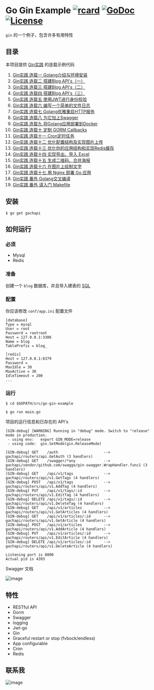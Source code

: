 # Go Gin Example [![rcard](https://goreportcard.com/badge/gachapi)](https://goreportcard.com/report/gachapi) [![GoDoc](http://img.shields.io/badge/go-documentation-blue.svg?style=flat-square)](https://godoc.org/gachapi) [![License](http://img.shields.io/badge/license-mit-blue.svg?style=flat-square)](https://raw.githubusercontent.com/EDDYCJY/go-gin-example/master/LICENSE)

`gin` 的一个例子，包含许多有用特性

## 目录

本项目提供 [Gin实践](https://segmentfault.com/a/1190000013297625) 的连载示例代码

1. [Gin实践 连载一 Golang介绍与环境安装](https://book.eddycjy.com/golang/gin/install.html)
2. [Gin实践 连载二 搭建Blog API's（一）](https://book.eddycjy.com/golang/gin/api-01.html)
3. [Gin实践 连载三 搭建Blog API's（二）](https://book.eddycjy.com/golang/gin/api-02.html)
4. [Gin实践 连载四 搭建Blog API's（三）](https://book.eddycjy.com/golang/gin/api-03.html)
5. [Gin实践 连载五 使用JWT进行身份校验](https://book.eddycjy.com/golang/gin/jwt.html)
6. [Gin实践 连载六 编写一个简单的文件日志](https://book.eddycjy.com/golang/gin/log.html)
7. [Gin实践 连载七 Golang优雅重启HTTP服务](https://book.eddycjy.com/golang/gin/reload-http.html)
8. [Gin实践 连载八 为它加上Swagger](https://book.eddycjy.com/golang/gin/swagger.html)
9. [Gin实践 连载九 将Golang应用部署到Docker](https://book.eddycjy.com/golang/gin/golang-docker.html)
10. [Gin实践 连载十 定制 GORM Callbacks](https://book.eddycjy.com/golang/gin/gorm-callback.html)
11. [Gin实践 连载十一 Cron定时任务](https://book.eddycjy.com/golang/gin/cron.html)
12. [Gin实践 连载十二 优化配置结构及实现图片上传](https://book.eddycjy.com/golang/gin/config-upload.html)
13. [Gin实践 连载十三 优化你的应用结构和实现Redis缓存](https://book.eddycjy.com/golang/gin/application-redis.html)
14. [Gin实践 连载十四 实现导出、导入 Excel](https://book.eddycjy.com/golang/gin/excel.html)
15. [Gin实践 连载十五 生成二维码、合并海报](https://book.eddycjy.com/golang/gin/image.html)
16. [Gin实践 连载十六 在图片上绘制文字](https://book.eddycjy.com/golang/gin/font.html)
17. [Gin实践 连载十七 用 Nginx 部署 Go 应用](https://book.eddycjy.com/golang/gin/nginx.html)
18. [Gin实践 番外 Golang交叉编译](https://book.eddycjy.com/golang/gin/cgo.html)
19. [Gin实践 番外 请入门 Makefile](https://book.eddycjy.com/golang/gin/makefile.html)

## 安装
```
$ go get gachapi
```

## 如何运行

### 必须

- Mysql
- Redis

### 准备

创建一个 `blog` 数据库，并且导入建表的 [SQL](https://gachapi/blob/master/docs/sql/blog.sql)

### 配置

你应该修改 `conf/app.ini` 配置文件

```
[database]
Type = mysql
User = root
Password = rootroot
Host = 127.0.0.1:3306
Name = blog
TablePrefix = blog_

[redis]
Host = 127.0.0.1:6379
Password =
MaxIdle = 30
MaxActive = 30
IdleTimeout = 200
...
```


### 运行
```
$ cd $GOPATH/src/go-gin-example

$ go run main.go 
```

项目的运行信息和已存在的 API's

```
[GIN-debug] [WARNING] Running in "debug" mode. Switch to "release" mode in production.
 - using env:	export GIN_MODE=release
 - using code:	gin.SetMode(gin.ReleaseMode)

[GIN-debug] GET    /auth                     --> gachapi/routers/api.GetAuth (3 handlers)
[GIN-debug] GET    /swagger/*any             --> gachapi/vendor/github.com/swaggo/gin-swagger.WrapHandler.func1 (3 handlers)
[GIN-debug] GET    /api/v1/tags              --> gachapi/routers/api/v1.GetTags (4 handlers)
[GIN-debug] POST   /api/v1/tags              --> gachapi/routers/api/v1.AddTag (4 handlers)
[GIN-debug] PUT    /api/v1/tags/:id          --> gachapi/routers/api/v1.EditTag (4 handlers)
[GIN-debug] DELETE /api/v1/tags/:id          --> gachapi/routers/api/v1.DeleteTag (4 handlers)
[GIN-debug] GET    /api/v1/articles          --> gachapi/routers/api/v1.GetArticles (4 handlers)
[GIN-debug] GET    /api/v1/articles/:id      --> gachapi/routers/api/v1.GetArticle (4 handlers)
[GIN-debug] POST   /api/v1/articles          --> gachapi/routers/api/v1.AddArticle (4 handlers)
[GIN-debug] PUT    /api/v1/articles/:id      --> gachapi/routers/api/v1.EditArticle (4 handlers)
[GIN-debug] DELETE /api/v1/articles/:id      --> gachapi/routers/api/v1.DeleteArticle (4 handlers)

Listening port is 8000
Actual pid is 4393
```
Swagger 文档

![image](https://i.imgur.com/bVRLTP4.jpg)

## 特性

- RESTful API
- Gorm
- Swagger
- logging
- Jwt-go
- Gin
- Graceful restart or stop (fvbock/endless)
- App configurable
- Cron
- Redis

## 联系我

![image](https://image.eddycjy.com/7074be90379a121746146bc4229819f8.jpg)
